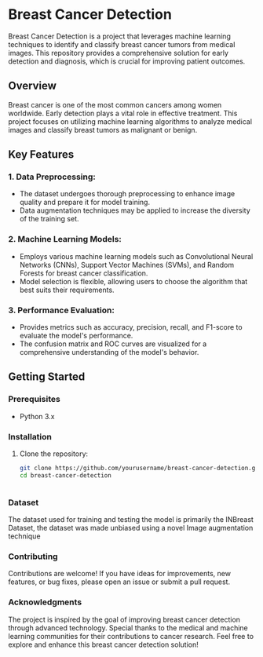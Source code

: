 # Breast Cancer Detection



Breast Cancer Detection is a project that leverages machine learning techniques to identify and classify breast cancer tumors from medical images. This repository provides a comprehensive solution for early detection and diagnosis, which is crucial for improving patient outcomes.

## Overview

Breast cancer is one of the most common cancers among women worldwide. Early detection plays a vital role in effective treatment. This project focuses on utilizing machine learning algorithms to analyze medical images and classify breast tumors as malignant or benign.

## Key Features

### 1. **Data Preprocessing:**
   - The dataset undergoes thorough preprocessing to enhance image quality and prepare it for model training.
   - Data augmentation techniques may be applied to increase the diversity of the training set.

### 2. **Machine Learning Models:**
   - Employs various machine learning models such as Convolutional Neural Networks (CNNs), Support Vector Machines (SVMs), and Random Forests for breast cancer classification.
   - Model selection is flexible, allowing users to choose the algorithm that best suits their requirements.

### 3. **Performance Evaluation:**
   - Provides metrics such as accuracy, precision, recall, and F1-score to evaluate the model's performance.
   - The confusion matrix and ROC curves are visualized for a comprehensive understanding of the model's behavior.


## Getting Started

### Prerequisites

- Python 3.x


### Installation

1. Clone the repository:

   ```bash
   git clone https://github.com/yourusername/breast-cancer-detection.git
   cd breast-cancer-detection



### Dataset
The dataset used for training and testing the model is primarily the INBreast Dataset, the dataset was made unbiased using a novel Image augmentation technique
### Contributing
Contributions are welcome! If you have ideas for improvements, new features, or bug fixes, please open an issue or submit a pull request.



### Acknowledgments
The project is inspired by the goal of improving breast cancer detection through advanced technology.
Special thanks to the medical and machine learning communities for their contributions to cancer research.
Feel free to explore and enhance this breast cancer detection solution!
